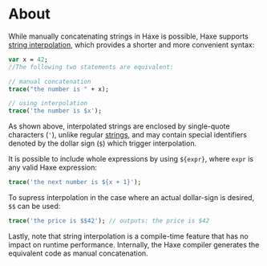 # About

While manually concatenating strings in Haxe is possible, Haxe supports [string interpolation][interpolation], which provides a shorter and more convenient syntax:

```haxe
var x = 42;
//The following two statements are equivalent:

// manual concatenation
trace("the number is " + x);

// using interpolation
trace('the number is $x');
```

As shown above, interpolated strings are enclosed by single-quote characters (`'`), unlike regular [strings][strings], and may contain special identifiers denoted by the dollar sign (`$`) which trigger interpolation.

It is possible to include whole expressions by using `${expr}`, where `expr` is any valid Haxe expression:

```haxe
trace('the next number is ${x + 1}');
```

To supress interpolation in the case where an actual dollar-sign is desired, `$$` can be used:

```haxe
trace('the price is $$42'); // outputs: the price is $42
```

Lastly, note that string interpolation is a compile-time feature that has no impact on runtime performance. Internally, the Haxe compiler generates the equivalent code as manual concatenation.

[interpolation]: https://haxe.org/manual/lf-string-interpolation.html
[strings]: https://haxe.org/manual/std-String.html
